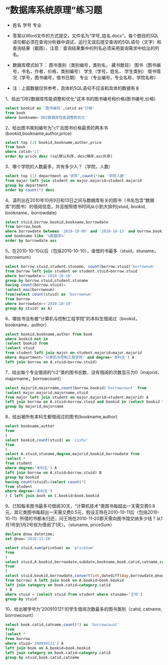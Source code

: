 # “数据库系统原理”练习题

* 姓名                 学号                 专业                  

* 答案以Word文件的方式提交，文件名为“学号_姓名.docx”。每个题目的SQL语句都必须在查询分析器中调试，运行无误后提交查询的SQL语句（文字）和查询结果（截图），注意：查询结果集中的列名必须采用查询需求中给出的列名。

* 数据库模式如下：
图书类别（类别编号，类别名， 藏书数目）
图书（图书编号，书名，作者，价格，类别编号）
学生（学号，姓名， 学生类别）
借书情况（学号，图书编号，借书日期）
专业（专业编号，专业名称，学院名称）
* 注：上面数据仅供参考，具体的SQL语句不应该和具体的数据有关

1、给出"DB2数据库性能调整和优化"这本书的图书编号和价格(图书编号,价格)
```sql
select bookid as '图书编号',catid as'价格' 
from book
where bookname='DB2数据库性能调整和优化' 
```
2、给出图书类别编号为"c1"且图书价格最贵的两本书(bookid,bookname,author,price)
```sql
select top (2) bookid,bookname,author,price
from book
where catid='c1'
order by price desc (sql默认升序，desc降序,asc升序)
```
3、哪个学院的人数最多，共有多少人？（学院，人数）
```sql
select top (1) department as'学院',count(*)as '学院人数'
from major left join student on major.majorid=student.majorid
group by department 
order by count(*) desc
```
4、请列出在2010年10月9日和13日之间与数据库有关的图书（书名包含“数据库”的图书）的借阅信息，并且按照借书时间从小到大排列(stuid, bookid,  bookname，borrowdate)
```sql
select stuid,borrow.bookid,bookname,borrowdate
from borrow,book
where borrowdate between '2010-10-09' and '2010-10-13' and borrow.bookid=book.bookid
and bookname like '%数据库%'
order by borrowdate asc 
```
5、在2010-10-10以后（包括2010-10-10），谁借的书最多（stuid，stuname，borrownum）
```sql
select borrow.stuid,student.stuname, count(borrow.stuid)'borrownum'
from borrow left join student on student.stuid=borrow.stuid
where borrowdate>='2010-10-10'
group by borrow.stuid,student.stuname
having count(borrow.stuid)=
(select max(borrownum)
from(select count(stuid) as 'borrownum'
from borrow
where borrowdate>='2010-10-10'
group by stuid) as A)
```
6、哪些书没有被“计算机与控制工程学院”的本科生借阅过（bookid，bookname，author）
```sql
select bookid,bookname,author from book
where bookid not in
(select bookid from
(select stuid
from student left join major on student.majorid=major.majorid
where department='计算机与控制工程学院' and degree='本科生') A
left join borrow on A.stuid=borrow.stuid)
```
7、给出每个专业借阅的“c2”类的图书总数，没有借阅的次数显示为0（majorid，majorname，borrowcount）
```sql
select majorid,majorname,count(borrow.bookid)'borrowcount' from
(select major.majorid,majorname,stuid 
from major left join student on major.majorid=student.majorid) A
left join borrow on A.stuid=borrow.stuid and bookid in (select bookid from book where catid='c2')
group by majorid,majorname
```
8、给出被所有本科生都借阅过的图书(bookname,author)
```sql
select bookname,author
from 
(
select bookid,count(stuid) as 'cishu'
from
(
select A.stuid,stuname,degree,majorid,bookid,borrowdate from
(select * 
from student 
where degree='本科生') A 
left join borrow on A.stuid=borrow.stuid) B
group by bookid
having count(stuid)=(select count(*)
from student 
where degree='本科生')
) C left join book on C.bookid=book.bookid
```
9、已知每本图书最多可借阅30天，“计算机技术”类图书每超出一天需交费0.8元，其它类图书每超出一天需交费0.5元，假设王玲在2010-10-11后（包括2010-10-11）所借的书都未归还，问王玲在2010-11-20那天需向图书馆交纳多少钱？从1月1号到1月2号视为借阅了1天）。（stuname, priceSum）
```sql
declare @now datetime;
set @now='2010-11-20'

select stuid,sum(priceSum) as 'priceSum'
from
(
select stuid,A.bookid,borrowdate,subdate,bookname,book.catid,catname,case when catname='计算机技术' then subdate*0.8 else subdate*0.5 end as 'priceSum'
from
(
select stuid,bookid,borrowdate,convert(int,datediff(day,borrowdate,@now)) as 'subdate'--,case convert(int,datediff(day,borrowdate,@now))>40 then 'bad'else 'ok' end
from borrow) A left join book on A.bookid=book.bookid
left join category on book.catid=category.catid
) B
where stuid = (select stuid from student where stuname='王玲')
group by stuid
```
10、给出被学号为'200910121'的学生借阅次数最多的图书类别（catid, catname, borrowcount）
```sql
select book.catid,catname,count(*) as 'borrowcount'
from
(select *
from borrow
where stuid='200910121') A
left join book on A.bookid=book.bookid
left join category on book.catid=category.catid
group by stuid,book.catid,catname
```
